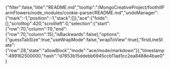 {"filter":false,"title":"README.md","tooltip":"/MongoCreativeProject/foothillFarmFlowers/node_modules/cookie-parser/README.md","undoManager":{"mark":-1,"position":-1,"stack":[]},"ace":{"folds":[],"scrolltop":420,"scrollleft":0,"selection":{"start":{"row":70,"column":11},"end":{"row":70,"column":15},"isBackwards":false},"options":{"guessTabSize":true,"useWrapMode":false,"wrapToView":true},"firstLineState":{"row":28,"state":"allowBlock","mode":"ace/mode/markdown"}},"timestamp":499162500000,"hash":"d7653b15ddebb6945ccb11ad1cc2ea8488e4bae0"}